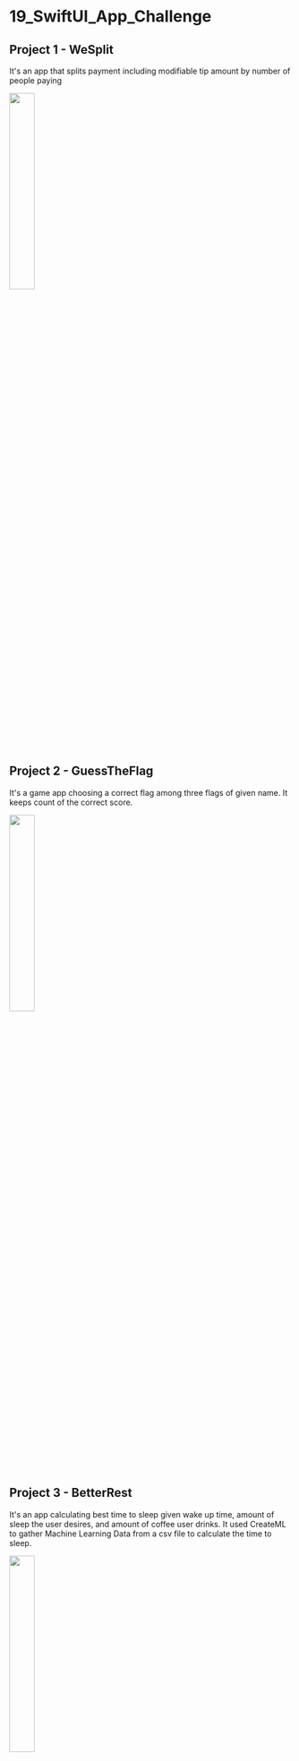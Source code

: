 # 19_SwiftUI_App_Challenge

## Project 1 - WeSplit

It's an app that splits payment including modifiable tip amount by number of people paying

<img src = "https://user-images.githubusercontent.com/96804163/153926409-50e6088a-e561-4e48-8ad7-75d46c3828e2.png" width=30% height=30%>

## Project 2 - GuessTheFlag

It's a game app choosing a correct flag among three flags of given name. It keeps count of the correct score.

<img src = "https://user-images.githubusercontent.com/96804163/154109187-83d9a68f-5772-49a7-8810-31e40948a542.png" width=30% height=30%>

## Project 3 - BetterRest

It's an app calculating best time to sleep given wake up time, amount of sleep the user desires, and amount of coffee user drinks. It used
CreateML to gather Machine Learning Data from a csv file to calculate the time to sleep.

<img src = "https://user-images.githubusercontent.com/96804163/154330879-a8300fdb-a535-4e59-9ef9-aeef2cbbe3c5.png" width=30% height=30%>

